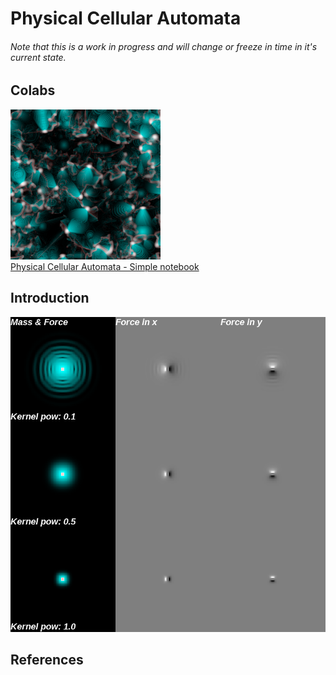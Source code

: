 # Physical Cellular Automata
###### Note that this is a work in progress and will change or freeze in time in it's current state.

## Colabs
![simple_thumb](assets/simple_notebook_thumb.png)  
[Physical Cellular Automata - Simple notebook](https://colab.research.google.com/github/ekgren/physical-cellular-automata/blob/main/colabs/Physical_Cellular_Automata_Simple.ipynb)

## Introduction
![Styledream_thumb](assets/kernels.png)  

## References